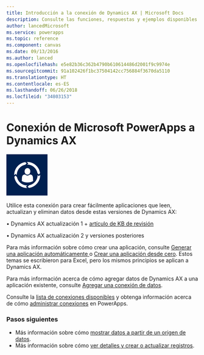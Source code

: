 ```yaml
---
title: Introducción a la conexión de Dynamics AX | Microsoft Docs
description: Consulte las funciones, respuestas y ejemplos disponibles de Dynamics AX.
author: lancedMicrosoft
ms.service: powerapps
ms.topic: reference
ms.component: canvas
ms.date: 09/13/2016
ms.author: lanced
ms.openlocfilehash: e5e82b36c362b4790b610614486d2001f9c9974e
ms.sourcegitcommit: 91a102426f1bc37504142cc756884f3670da5110
ms.translationtype: HT
ms.contentlocale: es-ES
ms.lasthandoff: 06/26/2018
ms.locfileid: "34803153"
---
```

# <a name="connect-from-microsoft-powerapps-to-dynamics-ax"></a>Conexión de Microsoft PowerApps a Dynamics AX
![Dynamics AX Online](./media/connection-dynamicsax/dynamics-ax.png)

Utilice esta conexión para crear fácilmente aplicaciones que leen, actualizan y eliminan datos desde estas versiones de Dynamics AX:

• Dynamics AX actualización 1 + [artículo de KB de revisión](https://fix.lcs.dynamics.com/Issue/Resolved?kb=3175021&bugId=3762232&qc=75f75fb7cb5de685683dafada9bdc618a7674bc4e299935b567a28ac02489b5c)

• Dynamics AX actualización 2 y versiones posteriores

Para más información sobre cómo crear una aplicación, consulte [Generar una aplicación automáticamente ](../get-started-create-from-data.md) o [Crear una aplicación desde cero](../get-started-create-from-blank.md). Estos temas se escribieron para Excel, pero los mismos principios se aplican a Dynamics AX.

Para más información acerca de cómo agregar datos de Dynamics AX a una aplicación existente, consulte [Agregar una conexión de datos](../add-data-connection.md).

Consulte la [lista de conexiones disponibles](../connections-list.md) y obtenga información acerca de cómo [administrar conexiones](../add-manage-connections.md) en PowerApps.

### <a name="next-steps"></a>Pasos siguientes
* Más información sobre cómo [mostrar datos a partir de un origen de datos](../add-gallery.md).
* Más información sobre cómo [ver detalles y crear o actualizar registros](../add-form.md).

